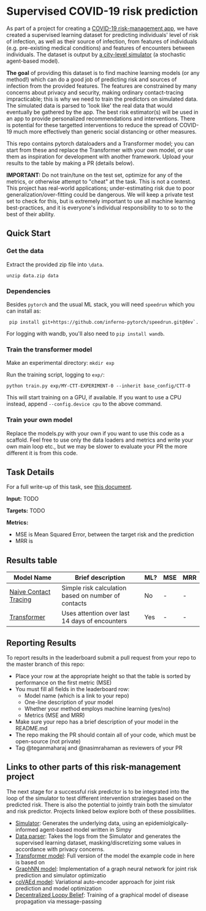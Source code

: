 # Supervised COVID-19 risk prediction

As part of a project for creating a [COVID-19 risk-management app](https://TODO), we have created a supervised learning dataset for predicting individuals' level of risk of infection, as well as their source of infection, from features of individuals (e.g. pre-existing medical conditions) and features of encounters between individuals. The dataset is output by [a city-level simulator](https://https://github.com/pg2455/covid_p2p_simulation) (a stochastic agent-based model). 

**The goal** of providing this dataset is to find machine learning models (or any method!) which can do a good job of predicting risk and sources of infection from the provided features. The features are constrained by many concerns about privacy and security, making ordinary contact-tracing impracticable; this is why we need to train the predictors on simulated data. The simulated data is parsed to 'look like' the real data that would eventually be gathered by the app. The best risk estimator(s) will be used in an app to provide personalized recommendations and interventions. There is potential for these targetted interventions to reduce the spread of COVID-19 much more effectively than generic social distancing or other measures.

This repo contains pytorch dataloaders and a Transformer model; you can start from these and replace the Transformer with your own model, or use them as inspiration for development with another framework. Upload your results to the table by making a PR (details below). 

**IMPORTANT:** Do not train/tune on the test set, optimize for any of the metrics, or otherwise attempt to "cheat" at the task. This is not a contest. This project has real-world applications; under-estimating risk due to poor generalization/over-fitting could be dangerous.  We will keep a private test set to check for this, but is extremely important to use all machine learning best-practices, and it is everyone's individual responsibility to to so to the best of their ability.


## Quick Start

### Get the data 

Extract the provided zip file into `\data`.
```
unzip data.zip data
```

### Dependencies

Besides `pytorch` and the usual ML stack, you will need `speedrun` which you can install as: 
```
 pip install git+https://github.com/inferno-pytorch/speedrun.git@dev`. 
```

For logging with wandb, you'll also need to `pip install wandb`. 

### Train the transformer model

Make an experimental directory: `mkdir exp`

Run the training script, logging to `exp/`:
```
python train.py exp/MY-CTT-EXPERIMENT-0 --inherit base_config/CTT-0
```
This will start training on a GPU, if available. If you want to use a CPU instead, append  `--config.device cpu` to the above command. 

### Train your own model

Replace the models.py with your own if you want to use this code as a scaffold. Feel free to use only the data loaders and metrics and write your own main loop etc., but we may be slower to evaluate your PR the more different it is from this code.

## Task Details

For a full write-up of this task, see [this document](TODO).

**Input:** TODO

**Targets:** TODO

**Metrics:** 
* MSE is Mean Squared Error, between the target risk and the prediction
* MRR is  


## Results table

Model Name | Brief description | ML? | MSE | MRR
--- | --- | --- | --- | ---
[Naive Contact Tracing](TODO) | Simple risk calculation based on number of contacts | No | - | -
[Transformer](https://github.com/nasimrahaman/ctt) | Uses attention over last 14 days of encounters | Yes | - | -


## Reporting Results

To report results in the leaderboard submit a pull request from your repo to the master branch of this repo:
* Place your row at the appropriate height so that the table is sorted by performance on the first metric (MSE)
* You must fill all fields in the leaderboard row:
    - Model name (which is a link to your repo)
    - One-line description of your model
    - Whether your method employs machine learning (yes/no)
    - Metrics (MSE and MRR)
* Make sure your repo has a brief description of your model in the README.md
* The repo making the PR should contain all of your code, which must be open-source (not private)
* Tag @teganmaharaj and @nasimrahaman as reviewers of your PR


## Links to other parts of this risk-management project

The next stage for a successful risk predictor is to be integrated into the loop of the simulator to test different intervention strategies based on the predicted risk. There is also the potential to jointly train both the simulator and risk predictor. Projects linked below explore both of these possibilities.

* [Simulator](https://github.com/pg2455/covid_p2p_simulation): Generates the underlying data, using an epidemiolgically-informed agent-based model written in Simpy 
* [Data parser](TODO): Takes the logs from the Simulator and generates the supervised learning dataset, masking/discretizing some values in accordance with privacy concerns.
* [Transformer model](https://github.com/nasimrahaman/ctt): Full version of the model the example code in here is based on
* [GraphNN model](TODO): Implementation of a graph neural network for joint risk prediction and simulator optimizatio 
* [coVAEd model](TODO): Variational auto-encoder approach for joint risk prediction and model optimization
* [Decentralized Loopy Belief](TODO): Training of a graphical model of disease propagation via message-passing
